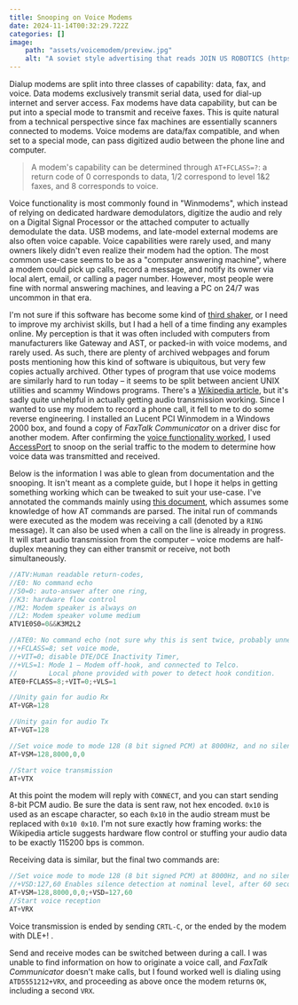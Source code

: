 ```yaml
---
title: Snooping on Voice Modems
date: 2024-11-14T00:32:29.722Z
categories: []
image:
    path: "assets/voicemodem/preview.jpg"
    alt: "A soviet style advertising that reads JOIN US ROBOTICS (https://jacfodor.com/U-S-Robotics)"
---
```

Dialup modems are split into three classes of capability: data, fax, and voice. Data modems exclusively transmit serial data, used for dial-up internet and server access. Fax modems have data capability, but can be put into a special mode to transmit and receive faxes. This is quite natural from a technical perspective since fax machines are essentially scanners connected to modems. Voice modems are data/fax compatible, and when set to a special mode, can pass digitized audio between the phone line and computer. 

> A modem's capability can be determined through `AT+FCLASS=?`: a return code of 0 corresponds to data, 1/2 correspond to level 1&2 faxes, and 8 corresponds to voice.  

Voice functionality is most commonly found in "Winmodems", which instead of relying on dedicated hardware demodulators, digitize the audio and rely on a Digital Signal Processor or the attached computer to actually demodulate the data. USB modems, and late-model external modems are also often voice capable. Voice capabilities were rarely used, and many owners likely didn't even realize their modem had the option. The most common use-case seems to be as a "computer answering machine", where a modem could pick up calls, record a message, and notify its owner via local alert, email, or calling a pager number. However, most people were fine with normal answering machines, and leaving a PC on 24/7 was uncommon in that era. 

I'm not sure if this software has become some kind of [third shaker](https://mavengame.com/2019/04/the-third-shaker/), or I need to improve my archivist skills, but I had a hell of a time finding any examples online. My perception is that it was often included with computers from manufacturers like Gateway and AST, or packed-in with voice modems, and rarely used. As such, there are plenty of archived webpages and forum posts mentioning how this kind of software is ubiquitous, but very few copies actually archived. Other types of program that use voice modems are similarly hard to run today – it seems to be split between ancient UNIX utilities and scammy Windows programs. There's a [Wikipedia article](https://en.wikipedia.org/wiki/Voice_modem_command_set), but it's sadly quite unhelpful in actually getting audio transmission working. Since I wanted to use my modem to record a phone call, it fell to me to do some reverse engineering. I installed an Lucent PCI Winmodem in a Windows 2000 box, and found a copy of _FaxTalk Communicator_ on a driver disc for another modem. After confirming the [voice functionality worked](/assets/voicemodem/meow.wav), I used [AccessPort](http://www.sudt.com/en/ap/) to snoop on the serial traffic to the modem to determine how voice data was transmitted and received.

Below is the information I was able to glean from documentation and the snooping. It isn't meant as a complete guide, but I hope it helps in getting something working which can be tweaked to suit your use-case. I've annotated the commands mainly using [this document](https://www.perle.com/support_services/documentation_pdfs/5500158.pdf), which assumes some knowledge of how AT commands are parsed. The inital run of commands were executed as the modem was receiving a call (denoted by a `RING` message). It can also be used when a call on the line is already in progress. It will start audio transmission from the computer – voice modems are half-duplex meaning they can either transmit or receive, not both simultaneously.

```c
//ATV:Human readable return-codes, 
//E0: No command echo
//S0=0: auto-answer after one ring,
//K3: hardware flow control
//M2: Modem speaker is always on
//L2: Modem speaker volume medium
ATV1E0S0=0&&K3M2L2

//ATE0: No command echo (not sure why this is sent twice, probably unneccessary)
//+FCLASS=8; set voice mode, 
//+VIT=0; disable DTE/DCE Inactivity Timer, 
//+VLS=1: Mode 1 – Modem off-hook, and connected to Telco.
//        Local phone provided with power to detect hook condition.
ATE0+FCLASS=8;+VIT=0;+VLS=1

//Unity gain for audio Rx
AT+VGR=128

//Unity gain for audio Tx
AT+VGT=128

//Set voice mode to mode 128 (8 bit signed PCM) at 8000Hz, and no silence compression
AT+VSM=128,8000,0,0

//Start voice transmission
AT+VTX 
```
At this point the modem will reply with `CONNECT`, and you can start sending 8-bit PCM audio. Be sure the data is sent raw, not hex encoded. `0x10` is used as an escape character, so each `0x10` in the audio stream must be replaced with `0x10 0x10`. I'm not sure exactly how framing works: the Wikipedia article suggests hardware flow control or stuffing your audio data to be exactly 115200 bps is common.

Receiving data is similar, but the final two commands are:
```c
//Set voice mode to mode 128 (8 bit signed PCM) at 8000Hz, and no silence compression
//+VSD:127,60 Enables silence detection at nominal level, after 60 seconds
AT+VSM=128,8000,0,0;+VSD=127,60
//Start voice reception
AT+VRX
```
Voice transmission is ended by sending `CRTL-C`, or the ended by the modem with DLE+! . 

Send and receive modes can be switched between during a call. I was unable to find information on how to originate a voice call, and _FaxTalk Communicator_ doesn't make calls, but I found worked well is dialing using `ATD5551212+VRX`, and proceeding as above once the modem returns `OK`, including a second `VRX`.